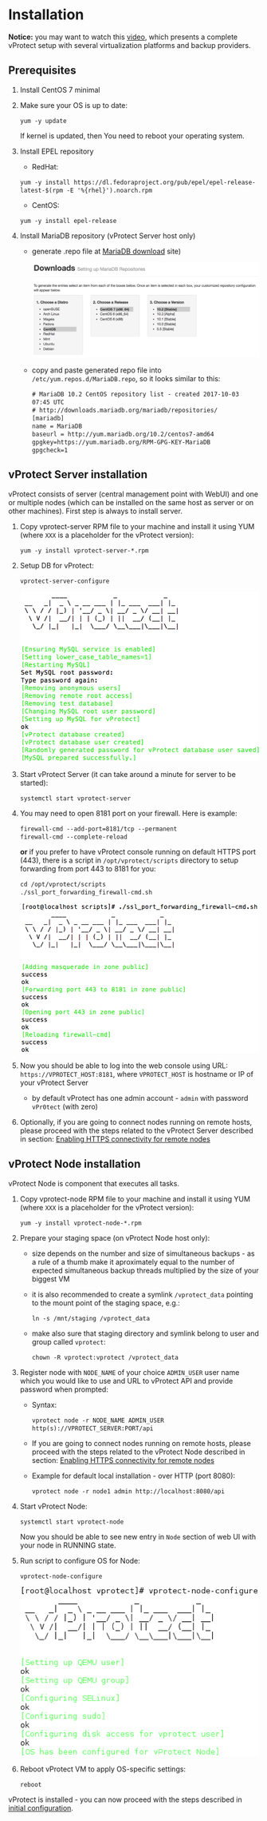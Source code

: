 # Installation

**Notice:** you may want to watch this [video](https://www.youtube.com/watch?v=c3PnfXG5Fs4), which presents a complete vProtect setup with several virtualization platforms and backup providers.

## Prerequisites

1. Install CentOS 7 minimal
2. Make sure your OS is up to date:

   ```text
   yum -y update
   ```

   If kernel is updated, then You need to reboot your operating system.

3. Install EPEL repository

   * RedHat:

   ```text
   yum -y install https://dl.fedoraproject.org/pub/epel/epel-release-latest-$(rpm -E '%{rhel}').noarch.rpm
   ```

   * CentOS:

   ```text
   yum -y install epel-release
   ```

4. Install MariaDB repository \(vProtect Server host only\)
   * generate .repo file at [MariaDB download](https://downloads.mariadb.org/mariadb/repositories) site\)

     ![](../.gitbook/assets/install_prereq-mariadb%20%281%29.png)

   * copy and paste generated repo file into `/etc/yum.repos.d/MariaDB.repo`, so it looks similar to this:

     ```text
     # MariaDB 10.2 CentOS repository list - created 2017-10-03 07:45 UTC
     # http://downloads.mariadb.org/mariadb/repositories/
     [mariadb]
     name = MariaDB
     baseurl = http://yum.mariadb.org/10.2/centos7-amd64
     gpgkey=https://yum.mariadb.org/RPM-GPG-KEY-MariaDB
     gpgcheck=1
     ```

## vProtect Server installation

vProtect consists of server \(central management point with WebUI\) and one or multiple nodes \(which can be installed on the same host as server or on other machines\). First step is always to install server.

1. Copy vprotect-server RPM file to your machine and install it using YUM \(where `XXX` is a placeholder for the vProtect version\):

   ```text
   yum -y install vprotect-server-*.rpm
   ```

2. Setup DB for vProtect:

   ```text
   vprotect-server-configure
   ```

   ![](../.gitbook/assets/install_server-configure%20%281%29.png)

3. Start vProtect Server \(it can take around a minute for server to be started\):

   ```text
   systemctl start vprotect-server
   ```

4. You may need to open 8181 port on your firewall. Here is example:

   ```text
   firewall-cmd --add-port=8181/tcp --permanent
   firewall-cmd --complete-reload
   ```

   **or** if you prefer to have vProtect console running on default HTTPS port \(443\), there is a script in `/opt/vprotect/scripts` directory to setup forwarding from port 443 to 8181 for you:

   ```text
   cd /opt/vprotect/scripts
   ./ssl_port_forwarding_firewall-cmd.sh
   ```

   ![](../.gitbook/assets/install_server-firewall.png)

5. Now you should be able to log into the web console using URL: `https://VPROTECT_HOST:8181`, where `VPROTECT_HOST` is hostname or IP of your vProtect Server
   * by default vProtect has one admin account - `admin` with password `vPr0tect` \(with zero\)
6. Optionally, if you are going to connect nodes running on remote hosts, please proceed with the steps related to the vProtect Server described in section: [Enabling HTTPS connectivity for remote nodes](install_https.md)

## vProtect Node installation

vProtect Node is component that executes all tasks.

1. Copy vprotect-node RPM file to your machine and install it using YUM \(where `XXX` is a placeholder for the vProtect version\):

   ```text
   yum -y install vprotect-node-*.rpm
   ```

2. Prepare your staging space \(on vProtect Node host only\):
   * size depends on the number and size of simultaneous backups - as a rule of a thumb make it aproximately equal to the number of expected simultaneous backup threads multiplied by the size of your biggest VM
   * it is also recommended to create a symlink `/vprotect_data` pointing to the mount point of the staging space, e.g.:

     ```text
     ln -s /mnt/staging /vprotect_data
     ```

   * make also sure that staging directory and symlink belong to user and group called `vprotect`:

     ```text
     chown -R vprotect:vprotect /vprotect_data
     ```
3. Register node with `NODE_NAME` of your choice `ADMIN_USER` user name which you would like to use and URL to vProtect API and provide password when prompted:
   * Syntax:

     ```text
     vprotect node -r NODE_NAME ADMIN_USER http(s)://VPROTECT_SERVER:PORT/api
     ```

   * If you are going to connect nodes running on remote hosts, please proceed with the steps related to the vProtect Node described in section: [Enabling HTTPS connectivity for remote nodes](install_https.md)
   * Example for default local installation - over HTTP \(port 8080\):

     ```text
     vprotect node -r node1 admin http://localhost:8080/api
     ```
4. Start vProtect Node:

   ```text
   systemctl start vprotect-node
   ```

   Now you should be able to see new entry in `Node` section of web UI with your node in RUNNING state.

5. Run script to configure OS for Node:

   ```text
   vprotect-node-configure
   ```

   ![](../.gitbook/assets/install_node-configure.png)

6. Reboot vProtect VM to apply OS-specific settings:

   ```text
   reboot
   ```

vProtect is installed - you can now proceed with the steps described in [initial configuration](../initial_config/).

